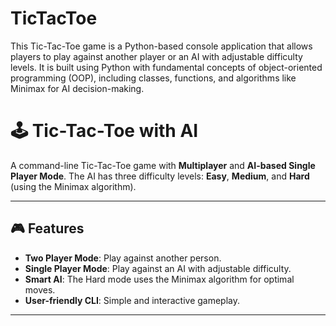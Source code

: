 # TicTacToe
This Tic-Tac-Toe game is a Python-based console application that allows players to play against another player or an AI with adjustable difficulty levels. It is built using Python with fundamental concepts of object-oriented programming (OOP), including classes, functions, and algorithms like Minimax for AI decision-making.

# 🕹️ Tic-Tac-Toe with AI

A command-line Tic-Tac-Toe game with **Multiplayer** and **AI-based Single Player Mode**. The AI has three difficulty levels: **Easy**, **Medium**, and **Hard** (using the Minimax algorithm). 

---

## 🎮 Features

- **Two Player Mode**: Play against another person.
- **Single Player Mode**: Play against an AI with adjustable difficulty.
- **Smart AI**: The Hard mode uses the Minimax algorithm for optimal moves.
- **User-friendly CLI**: Simple and interactive gameplay.

---
